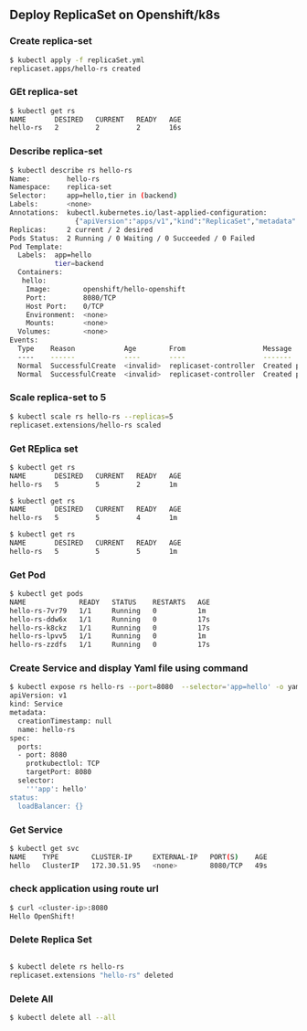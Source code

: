 ## Deploy ReplicaSet on Openshift/k8s

### Create replica-set
```bash
$ kubectl apply -f replicaSet.yml 
replicaset.apps/hello-rs created
```

### GEt replica-set
```bash
$ kubectl get rs 
NAME       DESIRED   CURRENT   READY   AGE
hello-rs   2         2         2       16s
```

### Describe replica-set
```bash
$ kubectl describe rs hello-rs 
Name:         hello-rs
Namespace:    replica-set
Selector:     app=hello,tier in (backend)
Labels:       <none>
Annotations:  kubectl.kubernetes.io/last-applied-configuration:
                {"apiVersion":"apps/v1","kind":"ReplicaSet","metadata":{"annotations":{},"name":"hello-rs","namespace":"replica-set"},"spec":{"replicas":2...
Replicas:     2 current / 2 desired
Pods Status:  2 Running / 0 Waiting / 0 Succeeded / 0 Failed
Pod Template:
  Labels:  app=hello
           tier=backend
  Containers:
   hello:
    Image:        openshift/hello-openshift
    Port:         8080/TCP
    Host Port:    0/TCP
    Environment:  <none>
    Mounts:       <none>
  Volumes:        <none>
Events:
  Type    Reason            Age        From                   Message
  ----    ------            ----       ----                   -------
  Normal  SuccessfulCreate  <invalid>  replicaset-controller  Created pod: hello-rs-lpvv5
  Normal  SuccessfulCreate  <invalid>  replicaset-controller  Created pod: hello-rs-7vr79
```

### Scale replica-set to 5
```bash
$ kubectl scale rs hello-rs --replicas=5 
replicaset.extensions/hello-rs scaled
```

### Get REplica set
```bash
$ kubectl get rs 
NAME       DESIRED   CURRENT   READY   AGE
hello-rs   5         5         2       1m

$ kubectl get rs 
NAME       DESIRED   CURRENT   READY   AGE
hello-rs   5         5         4       1m

$ kubectl get rs 
NAME       DESIRED   CURRENT   READY   AGE
hello-rs   5         5         5       1m
```

### Get Pod
```bash
$ kubectl get pods 
NAME             READY   STATUS    RESTARTS   AGE
hello-rs-7vr79   1/1     Running   0          1m
hello-rs-ddw6x   1/1     Running   0          17s
hello-rs-k8ckz   1/1     Running   0          17s
hello-rs-lpvv5   1/1     Running   0          1m
hello-rs-zzdfs   1/1     Running   0          17s
```

### Create Service and display Yaml file using command
```bash
$ kubectl expose rs hello-rs --port=8080  --selector='app=hello' -o yaml 
apiVersion: v1
kind: Service
metadata:
  creationTimestamp: null
  name: hello-rs
spec:
  ports:
  - port: 8080
    protkubectlol: TCP
    targetPort: 8080
  selector:
    '''app': hello'
status:
  loadBalancer: {}
```

### Get Service
```bash
$ kubectl get svc 
NAME    TYPE        CLUSTER-IP     EXTERNAL-IP   PORT(S)    AGE
hello   ClusterIP   172.30.51.95   <none>        8080/TCP   49s
```

### check application using route url
```bash
$ curl <cluster-ip>:8080
Hello OpenShift!
```

### Delete Replica Set
```bash

$ kubectl delete rs hello-rs 
replicaset.extensions "hello-rs" deleted
```

### Delete All
```bash
$ kubectl delete all --all
```